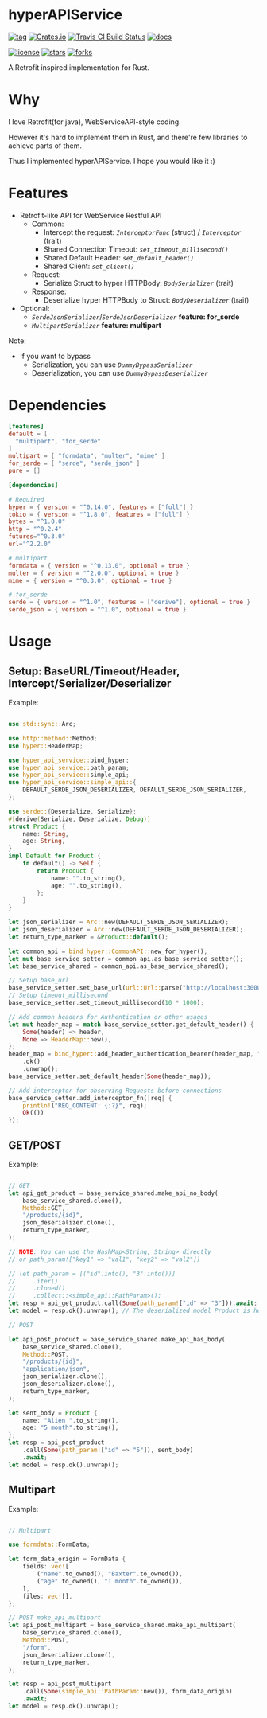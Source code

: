 # hyperAPIService

[![tag](https://img.shields.io/github/tag/TeaEntityLab/hyperAPIService.svg)](https://github.com/TeaEntityLab/hyperAPIService)
[![Crates.io](https://img.shields.io/crates/d/hyper_api_service.svg)](https://crates.io/crates/hyper_api_service)
[![Travis CI Build Status](https://api.travis-ci.org/TeaEntityLab/hyperAPIService.svg?branch=master)](https://travis-ci.org/TeaEntityLab/hyperAPIService)
[![docs](https://img.shields.io/badge/docs-online-5023dd.svg)](https://docs.rs/hyper_api_service/)

[![license](https://img.shields.io/github/license/TeaEntityLab/hyperAPIService.svg?style=social&label=License)](https://github.com/TeaEntityLab/hyperAPIService)
[![stars](https://img.shields.io/github/stars/TeaEntityLab/hyperAPIService.svg?style=social&label=Stars)](https://github.com/TeaEntityLab/hyperAPIService)
[![forks](https://img.shields.io/github/forks/TeaEntityLab/hyperAPIService.svg?style=social&label=Fork)](https://github.com/TeaEntityLab/hyperAPIService)


A Retrofit inspired implementation for Rust.

# Why

I love Retrofit(for java), WebServiceAPI-style coding.

However it's hard to implement them in Rust, and there're few libraries to achieve parts of them.

Thus I implemented hyperAPIService. I hope you would like it :)


# Features

* Retrofit-like API for WebService Restful API
  * Common:
    * Intercept the request: *`InterceptorFunc`* (struct) / *`Interceptor`* (trait)
    * Shared Connection Timeout: *`set_timeout_millisecond()`*
    * Shared Default Header: *`set_default_header()`*
    * Shared Client: *`set_client()`*
  * Request:
    * Serialize Struct to hyper HTTPBody: *`BodySerializer`* (trait)
  * Response:
    * Deserialize hyper HTTPBody to Struct: *`BodyDeserializer`* (trait)
* Optional:
  * *`SerdeJsonSerializer`*/*`SerdeJsonDeserializer`* **feature: for_serde**
  * *`MultipartSerializer`* **feature: multipart**

Note:
* If you want to bypass
  * Serialization, you can use *`DummyBypassSerializer`*
  * Deserialization, you can use *`DummyBypassDeserializer`*

# Dependencies

```toml
[features]
default = [
  "multipart", "for_serde"
]
multipart = [ "formdata", "multer", "mime" ]
for_serde = [ "serde", "serde_json" ]
pure = []

[dependencies]

# Required
hyper = { version = "^0.14.0", features = ["full"] }
tokio = { version = "^1.8.0", features = ["full"] }
bytes = "^1.0.0"
http = "^0.2.4"
futures="^0.3.0"
url="^2.2.0"

# multipart
formdata = { version = "^0.13.0", optional = true }
multer = { version = "^2.0.0", optional = true }
mime = { version = "^0.3.0", optional = true }

# for_serde
serde = { version = "^1.0", features = ["derive"], optional = true }
serde_json = { version = "^1.0", optional = true }
```

# Usage

## Setup: BaseURL/Timeout/Header, Intercept/Serializer/Deserializer

Example:

```rust

use std::sync::Arc;

use http::method::Method;
use hyper::HeaderMap;

use hyper_api_service::bind_hyper;
use hyper_api_service::path_param;
use hyper_api_service::simple_api;
use hyper_api_service::simple_api::{
    DEFAULT_SERDE_JSON_DESERIALIZER, DEFAULT_SERDE_JSON_SERIALIZER,
};

use serde::{Deserialize, Serialize};
#[derive(Serialize, Deserialize, Debug)]
struct Product {
    name: String,
    age: String,
}
impl Default for Product {
    fn default() -> Self {
        return Product {
            name: "".to_string(),
            age: "".to_string(),
        };
    }
}

let json_serializer = Arc::new(DEFAULT_SERDE_JSON_SERIALIZER);
let json_deserializer = Arc::new(DEFAULT_SERDE_JSON_DESERIALIZER);
let return_type_marker = &Product::default();

let common_api = bind_hyper::CommonAPI::new_for_hyper();
let mut base_service_setter = common_api.as_base_service_setter();
let base_service_shared = common_api.as_base_service_shared();

// Setup base_url
base_service_setter.set_base_url(url::Url::parse("http://localhost:3000").ok().unwrap());
// Setup timeout_millisecond
base_service_setter.set_timeout_millisecond(10 * 1000);

// Add common headers for Authentication or other usages
let mut header_map = match base_service_setter.get_default_header() {
    Some(header) => header,
    None => HeaderMap::new(),
};
header_map = bind_hyper::add_header_authentication_bearer(header_map, "MY_TOKEN")
    .ok()
    .unwrap();
base_service_setter.set_default_header(Some(header_map));

// Add interceptor for observing Requests before connections
base_service_setter.add_interceptor_fn(|req| {
    println!("REQ_CONTENT: {:?}", req);
    Ok(())
});

```

## GET/POST

Example:

```rust

// GET
let api_get_product = base_service_shared.make_api_no_body(
    base_service_shared.clone(),
    Method::GET,
    "/products/{id}",
    json_deserializer.clone(),
    return_type_marker,
);

// NOTE: You can use the HashMap<String, String> directly
// or path_param!["key1" => "val1", "key2" => "val2"])

// let path_param = [("id".into(), "3".into())]
//     .iter()
//     .cloned()
//     .collect::<simple_api::PathParam>();
let resp = api_get_product.call(Some(path_param!["id" => "3"])).await;
let model = resp.ok().unwrap(); // The deserialized model Product is here.

// POST

let api_post_product = base_service_shared.make_api_has_body(
    base_service_shared.clone(),
    Method::POST,
    "/products/{id}",
    "application/json",
    json_serializer.clone(),
    json_deserializer.clone(),
    return_type_marker,
);

let sent_body = Product {
    name: "Alien ".to_string(),
    age: "5 month".to_string(),
};
let resp = api_post_product
    .call(Some(path_param!["id" => "5"]), sent_body)
    .await;
let model = resp.ok().unwrap();

```

## Multipart

Example:

```rust

// Multipart

use formdata::FormData;

let form_data_origin = FormData {
    fields: vec![
        ("name".to_owned(), "Baxter".to_owned()),
        ("age".to_owned(), "1 month".to_owned()),
    ],
    files: vec![],
};

// POST make_api_multipart
let api_post_multipart = base_service_shared.make_api_multipart(
    base_service_shared.clone(),
    Method::POST,
    "/form",
    json_deserializer.clone(),
    return_type_marker,
);

let resp = api_post_multipart
    .call(Some(simple_api::PathParam::new()), form_data_origin)
    .await;
let model = resp.ok().unwrap();

```
